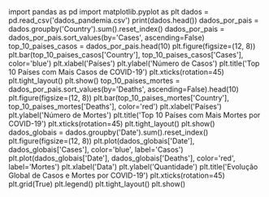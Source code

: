
import pandas as pd
import matplotlib.pyplot as plt
dados = pd.read_csv('dados_pandemia.csv')
print(dados.head())
dados_por_pais = dados.groupby('Country').sum().reset_index()
dados_por_pais = dados_por_pais.sort_values(by='Cases', ascending=False)
top_10_paises_casos = dados_por_pais.head(10)
plt.figure(figsize=(12, 8))
plt.bar(top_10_paises_casos['Country'], top_10_paises_casos['Cases'], color='blue')
plt.xlabel('Países')
plt.ylabel('Número de Casos')
plt.title('Top 10 Países com Mais Casos de COVID-19')
plt.xticks(rotation=45)
plt.tight_layout()
plt.show()
top_10_paises_mortes = dados_por_pais.sort_values(by='Deaths', ascending=False).head(10)
plt.figure(figsize=(12, 8))
plt.bar(top_10_paises_mortes['Country'], top_10_paises_mortes['Deaths'], color='red')
plt.xlabel('Países')
plt.ylabel('Número de Mortes')
plt.title('Top 10 Países com Mais Mortes por COVID-19')
plt.xticks(rotation=45)
plt.tight_layout()
plt.show()
dados_globais = dados.groupby('Date').sum().reset_index()
plt.figure(figsize=(12, 8))
plt.plot(dados_globais['Date'], dados_globais['Cases'], color='blue', label='Casos')
plt.plot(dados_globais['Date'], dados_globais['Deaths'], color='red', label='Mortes')
plt.xlabel('Data')
plt.ylabel('Quantidade')
plt.title('Evolução Global de Casos e Mortes por COVID-19')
plt.xticks(rotation=45)
plt.grid(True)
plt.legend()
plt.tight_layout()
plt.show()
